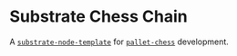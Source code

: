 # Substrate Chess Chain

A [`substrate-node-template`](https://github.com/substrate-developer-hub/substrate-node-template) for [`pallet-chess`](https://github.com/SubstrateChess/pallet-chess) development.